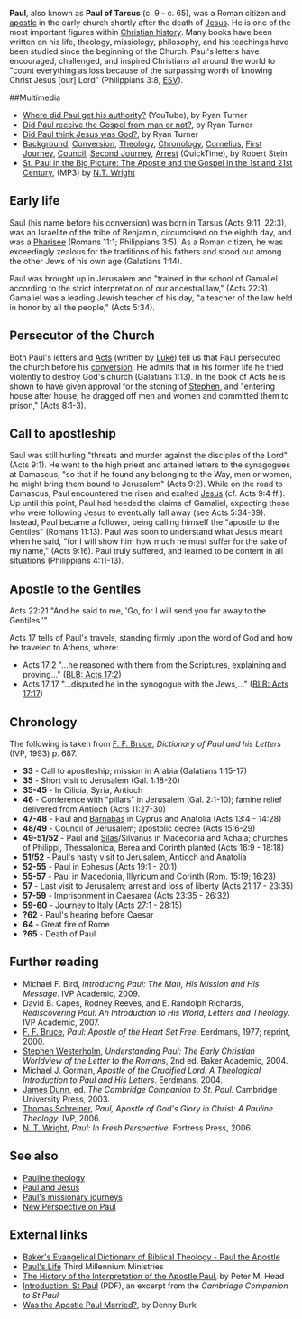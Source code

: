 **Paul**, also known as **Paul of Tarsus** (c. 9 - c. 65), was a
Roman citizen and [apostle](Apostle "Apostle") in the early church
shortly after the death of [Jesus](Jesus "Jesus"). He is one of the
most important figures within
[Christian history](Church_history "Church history"). Many books
have been written on his life, theology, missiology, philosophy,
and his teachings have been studied since the beginning of the
Church. Paul's letters have encouraged, challenged, and inspired
Christians all around the world to "count everything as loss
because of the surpassing worth of knowing Christ Jesus [our] Lord"
(Philippians 3:8, [ESV](ESV "ESV")).

##Multimedia

-   [Where did Paul get his authority?](http://www.youtube.com/watch?v=j_tgjl1_sPw)
    (YouTube), by Ryan Turner
-   [Did Paul receive the Gospel from man or not?](http://www.youtube.com/watch?v=v-IT-LPeTpI),
    by Ryan Turner
-   [Did Paul think Jesus was God?](http://www.youtube.com/watch?v=bvjtXV7ke9c),
    by Ryan Turner
-   [Background](http://www.biblicaltraining.org/background/new-testament-survey-acts-revelation),
    [Conversion](http://www.biblicaltraining.org/conversion/new-testament-survey-acts-revelation-0),
    [Theology](http://www.biblicaltraining.org/theology/new-testament-survey-acts-revelation),
    [Chronology](http://www.biblicaltraining.org/chronology/new-testament-survey-acts-revelation),
    [Cornelius](http://www.biblicaltraining.org/cornelius/new-testament-survey-acts-revelation),
    [First Journey](http://www.biblicaltraining.org/first-journey/new-testament-survey-acts-revelation),
    [Council](http://www.biblicaltraining.org/jerusalem-council/new-testament-survey-acts-revelation),
    [Second Journey](http://www.biblicaltraining.org/second-journey/new-testament-survey-acts-revelation),
    [Arrest](http://www.biblicaltraining.org/arrest/new-testament-survey-acts-revelation)
    (QuickTime), by Robert Stein
-   [St. Paul in the Big Picture: The Apostle and the Gospel in the 1st and 21st Century](http://www.calvin.edu/january/2003/media/A10799-Wright-St%20Paul.mp3),
    (MP3) by [N.T. Wright](N.T._Wright "N.T. Wright")

## Early life

Saul (his name before his conversion) was born in Tarsus (Acts
9:11, 22:3), was an Israelite of the tribe of Benjamin, circumcised
on the eighth day, and was a [Pharisee](Pharisees "Pharisees")
(Romans 11:1; Philippians 3:5). As a Roman citizen, he was
exceedingly zealous for the traditions of his fathers and stood out
among the other Jews of his own age (Galatians 1:14).

Paul was brought up in Jerusalem and "trained in the school of
Gamaliel according to the strict interpretation of our ancestral
law," (Acts 22:3). Gamaliel was a leading Jewish teacher of his
day, "a teacher of the law held in honor by all the people," (Acts
5:34).

## Persecutor of the Church

Both Paul's letters and [Acts](Acts "Acts") (written by
[Luke](Luke "Luke")) tell us that Paul persecuted the church before
his [conversion](Conversion "Conversion"). He admits that in his
former life he tried violently to destroy God's church (Galatians
1:13). In the book of Acts he is shown to have given approval for
the stoning of [Stephen](Stephen "Stephen"), and "entering house
after house, he dragged off men and women and committed them to
prison," (Acts 8:1-3).

## Call to apostleship

Saul was still hurling "threats and murder against the disciples of
the Lord" (Acts 9:1). He went to the high priest and attained
letters to the synagogues at Damascus, "so that if he found any
belonging to the Way, men or women, he might bring them bound to
Jerusalem" (Acts 9:2). While on the road to Damascus, Paul
encountered the risen and exalted [Jesus](Jesus "Jesus") (cf. Acts
9:4 ff.). Up until this point, Paul had heeded the claims of
Gamaliel, expecting those who were following Jesus to eventually
fall away (see Acts 5:34-39). Instead, Paul became a follower,
being calling himself the "apostle to the Gentiles" (Romans 11:13).
Paul was soon to understand what Jesus meant when he said, "for I
will show him how much he must suffer for the sake of my name,"
(Acts 9:16). Paul truly suffered, and learned to be content in all
situations (Philippians 4:11-13).

## Apostle to the Gentiles


Acts 22:21 "And he said to me, 'Go, for I will send you far away to
the Gentiles.'"

Acts 17 tells of Paul's travels, standing firmly upon the word of
God and how he traveled to Athens, where:

-   Acts 17:2 "...he reasoned with them from the Scriptures,
    explaining and proving..."
    ([BLB: Acts 17:2](http://www.blueletterbible.org/Bible.cfm?b=Act&c=17&v=2&t=KJV#top))
-   Acts 17:17 "...disputed he in the synogogue with the Jews,..."
    ([BLB: Acts 17:17](http://www.blueletterbible.org/Bible.cfm?b=Act&c=17&v=17&t=KJV#17))

## Chronology

The following is taken from
[F. F. Bruce](F._F._Bruce "F. F. Bruce"),
*Dictionary of Paul and his Letters* (IVP, 1993) p. 687.
-   **33** - Call to apostleship; mission in Arabia (Galatians
    1:15-17)
-   **35** - Short visit to Jerusalem (Gal. 1:18-20)
-   **35-45** - In Cilicia, Syria, Antioch
-   **46** - Conference with "pillars" in Jerusalem (Gal. 2:1-10);
    famine relief delivered from Antioch (Acts 11:27-30)
-   **47-48** - Paul and
    [Barnabas](index.php?title=Barnabas&action=edit&redlink=1 "Barnabas (page does not exist)")
    in Cyprus and Anatolia (Acts 13:4 - 14:28)
-   **48/49** - Council of Jerusalem; apostolic decree (Acts
    15:6-29)
-   **49-51/52** - Paul and
    [Silas](index.php?title=Silas&action=edit&redlink=1 "Silas (page does not exist)")/Silvanus
    in Macedonia and Achaia; churches of Philippi, Thessalonica, Berea
    and Corinth planted (Acts 16:9 - 18:18)
-   **51/52** - Paul's hasty visit to Jerusalem, Antioch and
    Anatolia
-   **52-55** - Paul in Ephesus (Acts 19:1 - 20:1)
-   **55-57** - Paul in Macedonia, Illyricum and Corinth (Rom.
    15:19; 16:23)
-   **57** - Last visit to Jerusalem; arrest and loss of liberty
    (Acts 21:17 - 23:35)
-   **57-59** - Imprisonment in Caesarea (Acts 23:35 - 26:32)
-   **59-60** - Journey to Italy (Acts 27:1 - 28:15)
-   **?62** - Paul's hearing before Caesar
-   **64** - Great fire of Rome
-   **?65** - Death of Paul


## Further reading

-   Michael F. Bird,
    *Introducing Paul: The Man, His Mission and His Message*. IVP
    Academic, 2009.
-   David B. Capes, Rodney Reeves, and E. Randolph Richards,
    *Rediscovering Paul: An Introduction to His World, Letters and Theology*.
    IVP Academic, 2007.
-   [F. F. Bruce](F._F._Bruce "F. F. Bruce"),
    *Paul: Apostle of the Heart Set Free*. Eerdmans, 1977; reprint,
    2000.
-   [Stephen Westerholm](Stephen_Westerholm "Stephen Westerholm"),
    *Understanding Paul: The Early Christian Worldview of the Letter to the Romans*,
    2nd ed. Baker Academic, 2004.
-   Michael J. Gorman,
    *Apostle of the Crucified Lord: A Theological Introduction to Paul and His Letters*.
    Eerdmans, 2004.
-   [James Dunn](James_Dunn "James Dunn"), ed.
    *The Cambridge Companion to St. Paul*. Cambridge University Press,
    2003.
-   [Thomas Schreiner](Thomas_Schreiner "Thomas Schreiner"),
    *Paul, Apostle of God's Glory in Christ: A Pauline Theology*. IVP,
    2006.
-   [N. T. Wright](N._T._Wright "N. T. Wright"),
    *Paul: In Fresh Perspective*. Fortress Press, 2006.

## See also

-   [Pauline theology](Pauline_theology "Pauline theology")
-   [Paul and Jesus](index.php?title=Paul_and_Jesus&action=edit&redlink=1 "Paul and Jesus (page does not exist)")
-   [Paul's missionary journeys](Paul's_missionary_journeys "Paul's missionary journeys")
-   [New Perspective on Paul](New_Perspective_on_Paul "New Perspective on Paul")

## External links

-   [Baker's Evangelical Dictionary of Biblical Theology - Paul the Apostle](http://bible.crosswalk.com/Dictionaries/BakersEvangelicalDictionary/bed.cgi?number=T541)
-   [Paul's Life](http://thirdmill.org/paul/life.asp/category/life)
    Third Millennium Ministries
-   [The History of the Interpretation of the Apostle Paul](http://www.tyndale.cam.ac.uk/Tyndale/staff/Head/Lectures.htm),
    by Peter M. Head
-   [Introduction: St Paul](http://assets.cambridge.org/052178/1558/excerpt/0521781558_excerpt.pdf)
    (PDF), an excerpt from the *Cambridge Companion to St Paul*
-   [Was the Apostle Paul Married?](http://www.dennyburk.com/was-the-apostle-paul-married/),
    by Denny Burk



